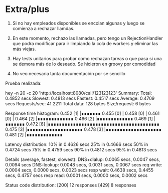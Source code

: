 # Extra/plus
1) Si no hay empleados disponibles se encolan algunas y luego se comienza a rechazar llamdas.

2) En este momento, rechazo las llamadas, pero tengo un RejectionHandler que podra modificar para ir limpiando la cola de workers y eliminar las más viejas.

3) Hay tests unitarios para probar como rechazan tareas o que pasa si una se demora más de lo deseado. Se hicieron en groovy por comodidad

4) No veo necesaria tanta documentación por se sencillo


Prueba realizada:

hey -n 20 -c 20 'http://localhost:8080/call/123123123'
Summary:
  Total:	0.4852 secs
  Slowest:	0.4813 secs
  Fastest:	0.4517 secs
  Average:	0.4709 secs
  Requests/sec:	41.2211
  Total data:	128 bytes
  Size/request:	6 bytes

Response time histogram:
  0.452 [1]	|∎∎∎∎∎∎∎
  0.455 [0]	|
  0.458 [0]	|
  0.461 [0]	|
  0.464 [2]	|∎∎∎∎∎∎∎∎∎∎∎∎∎
  0.466 [2]	|∎∎∎∎∎∎∎∎∎∎∎∎∎
  0.469 [1]	|∎∎∎∎∎∎∎
  0.472 [6]	|∎∎∎∎∎∎∎∎∎∎∎∎∎∎∎∎∎∎∎∎∎∎∎∎∎∎∎∎∎∎∎∎∎∎∎∎∎∎∎∎
  0.475 [3]	|∎∎∎∎∎∎∎∎∎∎∎∎∎∎∎∎∎∎∎∎
  0.478 [3]	|∎∎∎∎∎∎∎∎∎∎∎∎∎∎∎∎∎∎∎∎
  0.481 [2]	|∎∎∎∎∎∎∎∎∎∎∎∎∎

Latency distribution:
  10% in 0.4626 secs
  25% in 0.4666 secs
  50% in 0.4724 secs
  75% in 0.4759 secs
  90% in 0.4812 secs
  95% in 0.4813 secs

Details (average, fastest, slowest):
  DNS+dialup:	 0.0065 secs, 0.0047 secs, 0.0094 secs
  DNS-lookup:	 0.0048 secs, 0.0031 secs, 0.0067 secs
  req write:	 0.0004 secs, 0.0000 secs, 0.0023 secs
  resp wait:	 0.4638 secs, 0.4455 secs, 0.4757 secs
  resp read:	 0.0001 secs, 0.0000 secs, 0.0002 secs

Status code distribution:
  [200]	12 responses
  [429]	8 responses
